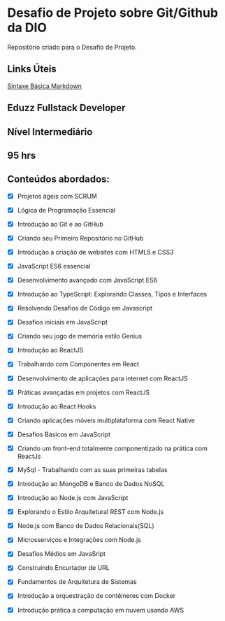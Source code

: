 # Desafio de Projeto sobre Git/Github da DIO
Repositório criado para o Desafio de Projeto.

## Links Úteis
[Sintaxe Básica Markdown](https://www.markdownguide.org/basic-syntax/)


## Eduzz Fullstack Developer

## Nível Intermediário
## 95 hrs

## Conteúdos abordados:

- [x] Projetos ágeis com SCRUM
- [x] Lógica de Programação Essencial
- [x] Introdução ao Git e ao GitHub
- [x] Criando seu Primeiro Repositório no GitHub
- [x] Introdução a criação de websites com HTML5 e CSS3
- [x] JavaScript ES6 essencial

- [x] Desenvolvimento avançado com JavaScript ES6
- [x] Introdução ao TypeScript: Explorando Classes, Tipos e Interfaces
- [x] Resolvendo Desafios de Código em Javascript
- [x] Desafios iniciais em JavaScript
- [x] Criando seu jogo de memória estilo Genius

- [x] Introdução ao ReactJS
- [x] Trabalhando com Componentes em React
- [x] Desenvolvimento de aplicações para internet com ReactJS
- [x] Práticas avançadas em projetos com ReactJS
- [x] Introdução ao React Hooks
- [x] Criando aplicações móveis multiplataforma com React Native
- [x] Desafios Básicos em JavaScript
- [x] Criando um front-end totalmente componentizado na prática com ReactJs

- [x] MySql - Trabalhando com as suas primeiras tabelas
- [x] Introdução ao MongoDB e Banco de Dados NoSQL

- [x] Introdução ao Node.js com JavaScript
- [x] Explorando o Estilo Arquitetural REST com Node.js
- [x] Node.js com Banco de Dados Relacionais(SQL)
- [x] Microsserviços e Integrações com Node.js
- [x] Desafios Médios em JavaSript
- [x] Construindo Encurtador de URL

- [x] Fundamentos de Arquitetura de Sistemas
- [x] Introdução a orquestração de contêineres com Docker
- [x] Introdução prática a computação em nuvem usando AWS
